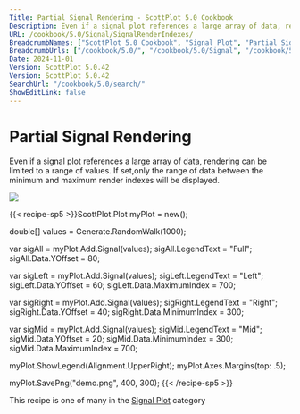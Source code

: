 ```yaml
---
Title: Partial Signal Rendering - ScottPlot 5.0 Cookbook
Description: Even if a signal plot references a large array of data, rendering can be limited to a range of values. If set,only the range of data between the minimum and maximum render indexes will be displayed.
URL: /cookbook/5.0/Signal/SignalRenderIndexes/
BreadcrumbNames: ["ScottPlot 5.0 Cookbook", "Signal Plot", "Partial Signal Rendering"]
BreadcrumbUrls: ["/cookbook/5.0/", "/cookbook/5.0/Signal", "/cookbook/5.0/Signal/SignalRenderIndexes"]
Date: 2024-11-01
Version: ScottPlot 5.0.42
Version: ScottPlot 5.0.42
SearchUrl: "/cookbook/5.0/search/"
ShowEditLink: false
---
```



<div class='d-flex align-items-center mt-5'>
<h1 class='me-2 text-dark my-0 border-0'>Partial Signal Rendering</h1>
</div>

Even if a signal plot references a large array of data, rendering can be limited to a range of values. If set,only the range of data between the minimum and maximum render indexes will be displayed.

[![](/cookbook/5.0/images/SignalRenderIndexes.png?241101192719)](/cookbook/5.0/images/SignalRenderIndexes.png?241101192719)

{{< recipe-sp5 >}}ScottPlot.Plot myPlot = new();

double[] values = Generate.RandomWalk(1000);

var sigAll = myPlot.Add.Signal(values);
sigAll.LegendText = "Full";
sigAll.Data.YOffset = 80;

var sigLeft = myPlot.Add.Signal(values);
sigLeft.LegendText = "Left";
sigLeft.Data.YOffset = 60;
sigLeft.Data.MaximumIndex = 700;

var sigRight = myPlot.Add.Signal(values);
sigRight.LegendText = "Right";
sigRight.Data.YOffset = 40;
sigRight.Data.MinimumIndex = 300;

var sigMid = myPlot.Add.Signal(values);
sigMid.LegendText = "Mid";
sigMid.Data.YOffset = 20;
sigMid.Data.MinimumIndex = 300;
sigMid.Data.MaximumIndex = 700;

myPlot.ShowLegend(Alignment.UpperRight);
myPlot.Axes.Margins(top: .5);

myPlot.SavePng("demo.png", 400, 300);
{{< /recipe-sp5 >}}

<div class='my-5 text-center'>This recipe is one of many in the <a href='/cookbook/5.0/Signal'>Signal Plot</a> category</div>



